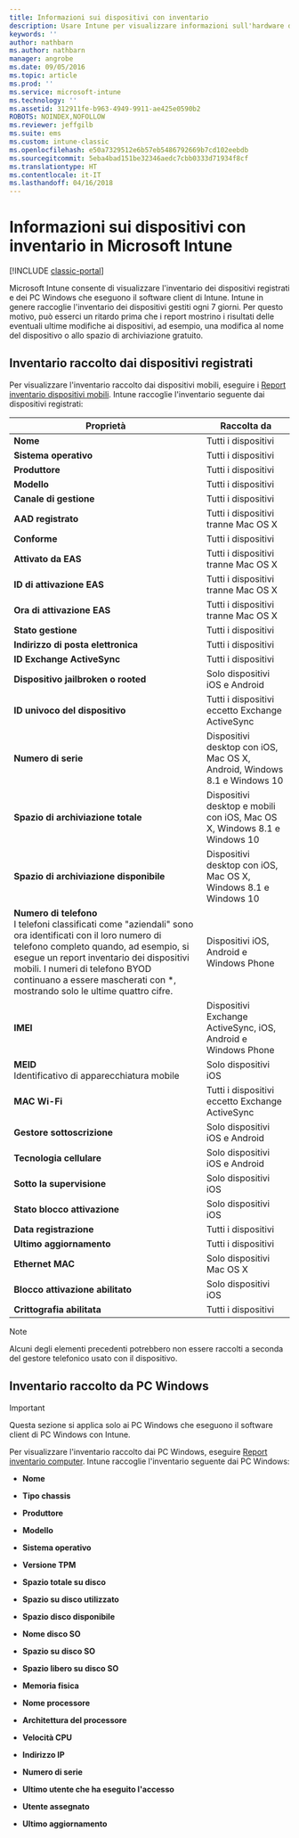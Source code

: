 ```yaml
---
title: Informazioni sui dispositivi con inventario
description: Usare Intune per visualizzare informazioni sull'hardware dei dispositivi gestiti.
keywords: ''
author: nathbarn
ms.author: nathbarn
manager: angrobe
ms.date: 09/05/2016
ms.topic: article
ms.prod: ''
ms.service: microsoft-intune
ms.technology: ''
ms.assetid: 312911fe-b963-4949-9911-ae425e0590b2
ROBOTS: NOINDEX,NOFOLLOW
ms.reviewer: jeffgilb
ms.suite: ems
ms.custom: intune-classic
ms.openlocfilehash: e50a7329512e6b57eb5486792669b7cd102eebdb
ms.sourcegitcommit: 5eba4bad151be32346aedc7cbb0333d71934f8cf
ms.translationtype: HT
ms.contentlocale: it-IT
ms.lasthandoff: 04/16/2018
---
```

# <a name="understand-your-devices-with-inventory-in-microsoft-intune"></a>Informazioni sui dispositivi con inventario in Microsoft Intune

[!INCLUDE [classic-portal](../includes/classic-portal.md)]

Microsoft Intune consente di visualizzare l'inventario dei dispositivi registrati e dei PC Windows che eseguono il software client di Intune.
Intune in genere raccoglie l'inventario dei dispositivi gestiti ogni 7 giorni. Per questo motivo, può esserci un ritardo prima che i report mostrino i risultati delle eventuali ultime modifiche ai dispositivi, ad esempio, una modifica al nome del dispositivo o allo spazio di archiviazione gratuito.

## <a name="whats-collected-from-enrolled-devices"></a>Inventario raccolto dai dispositivi registrati
Per visualizzare l'inventario raccolto dai dispositivi mobili, eseguire i [Report inventario dispositivi mobili](understand-microsoft-intune-operations-by-using-reports.md). Intune raccoglie l'inventario seguente dai dispositivi registrati:

|Proprietà|Raccolta da|
|------------|-----------------------|
|**Nome**|Tutti i dispositivi|
|**Sistema operativo**|Tutti i dispositivi|
|**Produttore**|Tutti i dispositivi|
|**Modello**|Tutti i dispositivi|
|**Canale di gestione**|Tutti i dispositivi|
|**AAD registrato**|Tutti i dispositivi tranne Mac OS X|
|**Conforme**|Tutti i dispositivi|
|**Attivato da EAS**|Tutti i dispositivi tranne Mac OS X|
|**ID di attivazione EAS**|Tutti i dispositivi tranne Mac OS X|
|**Ora di attivazione EAS**|Tutti i dispositivi tranne Mac OS X|
|**Stato gestione**|Tutti i dispositivi|
|**Indirizzo di posta elettronica**|Tutti i dispositivi|
|**ID Exchange ActiveSync**|Tutti i dispositivi|
|**Dispositivo jailbroken o rooted**|Solo dispositivi iOS e Android|
|**ID univoco del dispositivo**|Tutti i dispositivi eccetto Exchange ActiveSync|
|**Numero di serie**|Dispositivi desktop con iOS, Mac OS X, Android, Windows 8.1 e Windows 10|
|**Spazio di archiviazione totale**|Dispositivi desktop e mobili con iOS, Mac OS X, Windows 8.1 e Windows 10|
|**Spazio di archiviazione disponibile**|Dispositivi desktop con iOS, Mac OS X, Windows 8.1 e Windows 10|
|**Numero di telefono**<br>I telefoni classificati come "aziendali" sono ora identificati con il loro numero di telefono completo quando, ad esempio, si esegue un report inventario dei dispositivi mobili. I numeri di telefono BYOD continuano a essere mascherati con &#42;, mostrando solo le ultime quattro cifre.|Dispositivi iOS, Android e Windows Phone|
|**IMEI**|Dispositivi Exchange ActiveSync, iOS, Android e Windows Phone|
|**MEID**<br>Identificativo di apparecchiatura mobile|Solo dispositivi iOS|
|**MAC Wi-Fi**|Tutti i dispositivi eccetto Exchange ActiveSync|
|**Gestore sottoscrizione**|Solo dispositivi iOS e Android|
|**Tecnologia cellulare**|Solo dispositivi iOS e Android|
|**Sotto la supervisione**|Solo dispositivi iOS|
|**Stato blocco attivazione**|Solo dispositivi iOS|
|**Data registrazione**|Tutti i dispositivi|
|**Ultimo aggiornamento**|Tutti i dispositivi|
|**Ethernet MAC**|Solo dispositivi Mac OS X|
|**Blocco attivazione abilitato**|Solo dispositivi iOS|
|**Crittografia abilitata**|Tutti i dispositivi|

>[!NOTE]
>Alcuni degli elementi precedenti potrebbero non essere raccolti a seconda del gestore telefonico usato con il dispositivo.

## <a name="whats-collected-from-windows-pcs"></a>Inventario raccolto da PC Windows
> [!IMPORTANT]
> Questa sezione si applica solo ai PC Windows che eseguono il software client di PC Windows con Intune.

Per visualizzare l'inventario raccolto dai PC Windows, eseguire [Report inventario computer](understand-microsoft-intune-operations-by-using-reports.md). Intune raccoglie l'inventario seguente dai PC Windows:

-   **Nome**

-   **Tipo chassis**

-   **Produttore**

-   **Modello**

-   **Sistema operativo**

-   **Versione TPM**

-   **Spazio totale su disco**

-   **Spazio su disco utilizzato**

-   **Spazio disco disponibile**

-   **Nome disco SO**

-   **Spazio su disco SO**

-   **Spazio libero su disco SO**

-   **Memoria fisica**

-   **Nome processore**

-   **Architettura del processore**

-   **Velocità CPU**

-   **Indirizzo IP**

-   **Numero di serie**

-   **Ultimo utente che ha eseguito l'accesso**

-   **Utente assegnato**

-   **Ultimo aggiornamento**

<!-- this section below belongs in the planning journey
### See Also
[Monitoring and reports with Microsoft Intune](monitoring-and-reports-with-microsoft-intune.md)
-->
